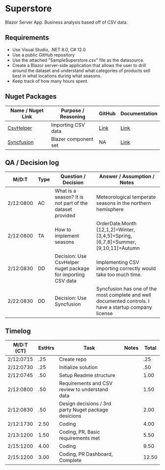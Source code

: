 # Superstore
Blazor Server App. Business analysis based off of CSV data. 

## Requirements
- Use Visual Studio, .NET 8.0, C# 12.0
- Use a public GitHub repository
- Use the attached "SampleSuperstore.csv" file as the datasource. 
- Create a Blazor server-side application that allows the user to drill around the dataset and understand what categories of products sell best in what locations during what seasons. 
- Keep track of how many hours spent. 

## Nuget Packages
| Name / Nuget Link | Purpose / Reasoning | GitHub | Documentation | 
| ----------------- |---------------------| ------------|-----------------------|
| [CsvHelper](https://www.nuget.org/packages/CsvHelper/30.1.0?_src=template)  | Importing CSV data | [Link](https://github.com/JoshClose/CsvHelper) | [Link](https://joshclose.github.io/CsvHelper/) |
| [Syncfusion](https://www.nuget.org/packages/Syncfusion.Blazor/) | Blazer component set | NA | [Link](https://blazor.syncfusion.com/documentation/introduction) |


## QA / Decision log
| M/D:T     | Type | Question / Decision                                          | Answer / Assumption / Notes                                                       |  
| --------- |------| -------------------------------------------------------------|-----------------------------------------------------------------------------------|
| 2/12:0800 | AC   | What is a season? It is not part of the dataset provided     | Meteorological temperate seasons in the northern hemisphere                       |
| 2/12:0800 | TA   | How to implement seasons                                     | OrderDate.Month [12,1,2]=Winter, [3,4,5]=Spring, [6,7,8]=Summer, [9,10,11]=Autumn |
| 2/12:0830 | DD   | Decision: Use CsvHelper nuget package for importing CSV data | Implementing CSV importing correctly would take too much time.   |
| 2/22:0830 | DD   | Decision: Use Syncfusion                                     | Syncfusion has one of the most complete and well documented controls. I have a startup company license  |


 ## Timelog
| M/D:T (CT)   | EstHrs | Task                                                       | Notes                                           | Total   |
| --------- |------| -------------------------------------------------------------|-------------------------------------------------|---------|
| 2/12:0715 | .25   | Create repo                                                 |                                                 |.25      |
| 2/12:0730 | .25   | Initialize solution                                         |                                                 |.50      |
| 2/12:0745 | .50   | Setup Readme structure                                      |                                                 |1.00     |
| 2/12:0800 | .50   | Requirements and CSV review to understand data              |                                                 |1.50     |
| 2/12:0830 | .50   | Design decisions / 3rd party Nuget package desicions        |                                                 |2.00     |
| 2/12:1730 | 2.50  | Coding                                                      |                                                 |4.00     |
| 2/13:1200 | 1.50  | Coding, PR, Basic requirements met                          |                                                 |5.50     |
| 2/15:1200 | 4.00 | Coding                                                       |                                                 |9.50     |
| 2/15:1200 | 3.00 | Coding, PR Dashboard, Complete                               |                                                 |12.50    |


